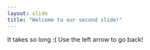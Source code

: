 ```yaml
---
layout: slide
title: "Welcome to our second slide!"
---
```

It takes so long :(
Use the left arrow to go back!
